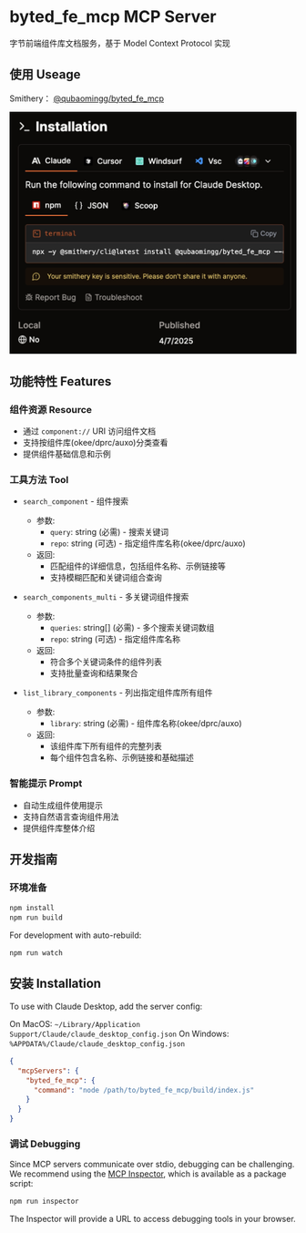 # byted_fe_mcp MCP Server

字节前端组件库文档服务，基于 Model Context Protocol 实现

## 使用 Useage
Smithery： [@qubaomingg/byted_fe_mcp](https://smithery.ai/server/@qubaomingg/byted_fe_mcp)

![](./useage.jpeg)

## 功能特性 Features

### 组件资源 Resource
- 通过 `component://` URI 访问组件文档
- 支持按组件库(okee/dprc/auxo)分类查看
- 提供组件基础信息和示例

### 工具方法 Tool
- `search_component` - 组件搜索
  - 参数:
    - `query`: string (必需) - 搜索关键词
    - `repo`: string (可选) - 指定组件库名称(okee/dprc/auxo)
  - 返回:
    - 匹配组件的详细信息，包括组件名称、示例链接等
    - 支持模糊匹配和关键词组合查询

- `search_components_multi` - 多关键词组件搜索
  - 参数:
    - `queries`: string[] (必需) - 多个搜索关键词数组
    - `repo`: string (可选) - 指定组件库名称
  - 返回:
    - 符合多个关键词条件的组件列表
    - 支持批量查询和结果聚合

- `list_library_components` - 列出指定组件库所有组件
  - 参数:
    - `library`: string (必需) - 组件库名称(okee/dprc/auxo)
  - 返回:
    - 该组件库下所有组件的完整列表
    - 每个组件包含名称、示例链接和基础描述

### 智能提示 Prompt
- 自动生成组件使用提示
- 支持自然语言查询组件用法
- 提供组件库整体介绍

## 开发指南

### 环境准备
```bash
npm install
npm run build
```

For development with auto-rebuild:
```bash
npm run watch
```

## 安装 Installation

To use with Claude Desktop, add the server config:

On MacOS: `~/Library/Application Support/Claude/claude_desktop_config.json`
On Windows: `%APPDATA%/Claude/claude_desktop_config.json`

```json
{
  "mcpServers": {
    "byted_fe_mcp": {
      "command": "node /path/to/byted_fe_mcp/build/index.js"
    }
  }
}
```

### 调试 Debugging

Since MCP servers communicate over stdio, debugging can be challenging. We recommend using the [MCP Inspector](https://github.com/modelcontextprotocol/inspector), which is available as a package script:

```bash
npm run inspector
```

The Inspector will provide a URL to access debugging tools in your browser.
